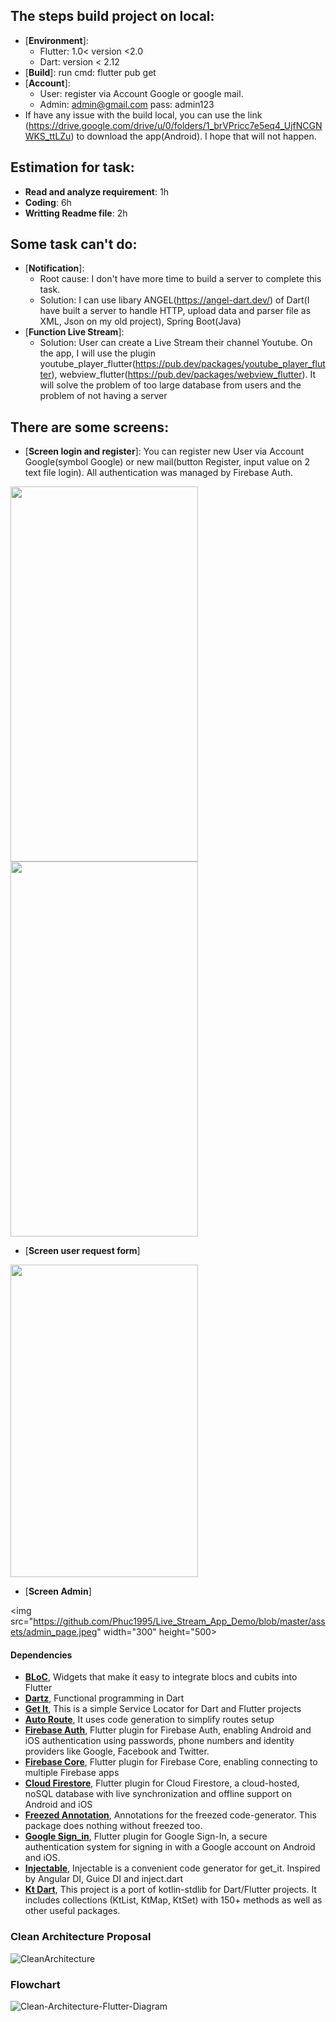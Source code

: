 ## The steps build project on local:
- [**Environment**]: 
	+ Flutter: 1.0< version <2.0
	+ Dart: version < 2.12 
- [**Build**]: run cmd: flutter pub get
- [**Account**]: 
 	+ User: register via Account Google or google mail.
 	+ Admin: admin@gmail.com pass: admin123
 - If have any issue with the build local, you can use the link (https://drive.google.com/drive/u/0/folders/1_brVPricc7e5eq4_UjfNCGNWKS_ttLZu) to download the app(Android). I hope that will not happen.

## Estimation for task:
- **Read and analyze requirement**: 1h
- **Coding**: 6h
- **Writting Readme file**: 2h

## Some task can't do:
- [**Notification**]:
	+ Root cause: I don't have more time to build a server to complete this task.
	+ Solution: I can use libary ANGEL(https://angel-dart.dev/) of Dart(I have built a server to handle HTTP, upload data and parser file as XML, Json on my old project), Spring Boot(Java)
- [**Function Live Stream**]: 
	+ Solution: User can create a Live Stream their channel Youtube. On the app, I will use the plugin youtube_player_flutter(https://pub.dev/packages/youtube_player_flutter), webview_flutter(https://pub.dev/packages/webview_flutter). It will solve the problem of too large database from users and the problem of not having a server

## There are some screens:
- [**Screen login and register**]: You can register new User via Account Google(symbol Google) or new mail(button Register, input value on 2 text file login). All authentication was managed by Firebase Auth.
 
<img src="https://github.com/Phuc1995/Live_Stream_App_Demo/blob/master/assets/login_page.jpeg" width="300" height="600"> <img src="https://github.com/Phuc1995/Live_Stream_App_Demo/blob/master/assets/google.jpeg" width="300" height="600"> 

- [**Screen user request form**]
<img src="https://github.com/Phuc1995/Live_Stream_App_Demo/blob/master/assets/request_page.jpeg" width="300" height="500">

- [**Screen Admin**]

<img src="https://github.com/Phuc1995/Live_Stream_App_Demo/blob/master/assets/admin_page.jpeg" width="300" height="500>
														   
														   

#### Dependencies

 - [**BLoC**](https://pub.dev/packages/flutter_bloc), Widgets that make it easy to integrate blocs and cubits into Flutter
 - [**Dartz**](https://pub.dev/packages/dartz), Functional programming in Dart
 - [**Get It**](https://pub.dev/packages/get_it), This is a simple Service Locator for Dart and Flutter projects
 - [**Auto Route**](https://pub.dev/packages/auto_route), It uses code generation to simplify routes setup
 - [**Firebase Auth**](https://pub.dev/packages?q=Firebase+Auth), Flutter plugin for Firebase Auth, enabling Android and iOS authentication using passwords, phone numbers and identity providers like Google, Facebook and Twitter.
 - [**Firebase Core**](https://pub.dev/packages/firebase_core), Flutter plugin for Firebase Core, enabling connecting to multiple Firebase apps
 - [**Cloud Firestore**](https://pub.dev/packages?q=cloud_firestore), Flutter plugin for Cloud Firestore, a cloud-hosted, noSQL database with live synchronization and offline support on Android and iOS
 - [**Freezed Annotation**](https://pub.dev/packages?q=freezed_annotation), Annotations for the freezed code-generator. This package does nothing without freezed too.
 - [**Google Sign_in**](https://pub.dev/packages?q=google_sign_in), Flutter plugin for Google Sign-In, a secure authentication system for signing in with a Google account on Android and iOS.
 - [**Injectable**](https://pub.dev/packages?q=injectable), Injectable is a convenient code generator for get_it. Inspired by Angular DI, Guice DI and inject.dart
 - [**Kt Dart**](https://pub.dev/packages/kt_dart), This project is a port of kotlin-stdlib for Dart/Flutter projects. It includes collections (KtList, KtMap, KtSet) with 150+ methods as well as other useful packages.

### Clean Architecture Proposal
![CleanArchitecture](https://github.com/Phuc1995/Flutter_DDD_Architecture/blob/main/image/Architecture_Proposal.PNG)

### Flowchart
![Clean-Architecture-Flutter-Diagram](https://github.com/Phuc1995/Flutter_DDD_Architecture/blob/main/image/Flow_chart.PNG)

